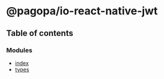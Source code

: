 # @pagopa/io-react-native-jwt

## Table of contents

### Modules

- [index](modules/index.md)
- [types](modules/types.md)
